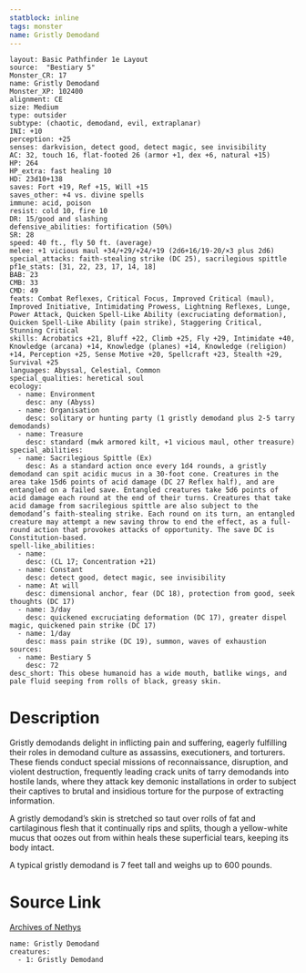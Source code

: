 ```yaml
---
statblock: inline
tags: monster
name: Gristly Demodand
---
```

```statblock
layout: Basic Pathfinder 1e Layout
source:  "Bestiary 5"
Monster_CR: 17
name: Gristly Demodand
Monster_XP: 102400
alignment: CE
size: Medium
type: outsider
subtype: (chaotic, demodand, evil, extraplanar)
INI: +10
perception: +25
senses: darkvision, detect good, detect magic, see invisibility
AC: 32, touch 16, flat-footed 26 (armor +1, dex +6, natural +15)
HP: 264
HP_extra: fast healing 10
HD: 23d10+138
saves: Fort +19, Ref +15, Will +15
saves_other: +4 vs. divine spells
immune: acid, poison
resist: cold 10, fire 10
DR: 15/good and slashing
defensive_abilities: fortification (50%)
SR: 28
speed: 40 ft., fly 50 ft. (average)
melee: +1 vicious maul +34/+29/+24/+19 (2d6+16/19-20/×3 plus 2d6)
special_attacks: faith-stealing strike (DC 25), sacrilegious spittle
pf1e_stats: [31, 22, 23, 17, 14, 18]
BAB: 23
CMB: 33
CMD: 49
feats: Combat Reflexes, Critical Focus, Improved Critical (maul), Improved Initiative, Intimidating Prowess, Lightning Reflexes, Lunge, Power Attack, Quicken Spell-Like Ability (excruciating deformation), Quicken Spell-Like Ability (pain strike), Staggering Critical, Stunning Critical
skills: Acrobatics +21, Bluff +22, Climb +25, Fly +29, Intimidate +40, Knowledge (arcana) +14, Knowledge (planes) +14, Knowledge (religion) +14, Perception +25, Sense Motive +20, Spellcraft +23, Stealth +29, Survival +25
languages: Abyssal, Celestial, Common
special_qualities: heretical soul
ecology:
  - name: Environment
    desc: any (Abyss)
  - name: Organisation
    desc: solitary or hunting party (1 gristly demodand plus 2-5 tarry demodands)
  - name: Treasure
    desc: standard (mwk armored kilt, +1 vicious maul, other treasure)
special_abilities:
  - name: Sacrilegious Spittle (Ex)
    desc: As a standard action once every 1d4 rounds, a gristly demodand can spit acidic mucus in a 30-foot cone. Creatures in the area take 15d6 points of acid damage (DC 27 Reflex half), and are entangled on a failed save. Entangled creatures take 5d6 points of acid damage each round at the end of their turns. Creatures that take acid damage from sacrilegious spittle are also subject to the demodand’s faith-stealing strike. Each round on its turn, an entangled creature may attempt a new saving throw to end the effect, as a full-round action that provokes attacks of opportunity. The save DC is Constitution-based.
spell-like_abilities:
  - name:
    desc: (CL 17; Concentration +21)
  - name: Constant
    desc: detect good, detect magic, see invisibility
  - name: At will
    desc: dimensional anchor, fear (DC 18), protection from good, seek thoughts (DC 17)
  - name: 3/day
    desc: quickened excruciating deformation (DC 17), greater dispel magic, quickened pain strike (DC 17)
  - name: 1/day
    desc: mass pain strike (DC 19), summon, waves of exhaustion
sources:
  - name: Bestiary 5
    desc: 72
desc_short: This obese humanoid has a wide mouth, batlike wings, and pale fluid seeping from rolls of black, greasy skin.
```
# Description
Gristly demodands delight in inflicting pain and suffering, eagerly fulfilling their roles in demodand culture as assassins, executioners, and torturers. These fiends conduct special missions of reconnaissance, disruption, and violent destruction, frequently leading crack units of tarry demodands into hostile lands, where they attack key demonic installations in order to subject their captives to brutal and insidious torture for the purpose of extracting information.

A gristly demodand’s skin is stretched so taut over rolls of fat and cartilaginous flesh that it continually rips and splits, though a yellow-white mucus that oozes out from within heals these superficial tears, keeping its body intact.

A typical gristly demodand is 7 feet tall and weighs up to 600 pounds.
# Source Link
[Archives of Nethys](https://aonprd.com/MonsterDisplay.aspx?ItemName=Gristly%20Demodand)
```encounter-table
name: Gristly Demodand
creatures:
  - 1: Gristly Demodand
```
